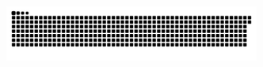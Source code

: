 ![github-contribution-grid-snake](https://raw.githubusercontent.com/kataokaHBSS/kataokaHBSS/master/img/snake.svg) 

